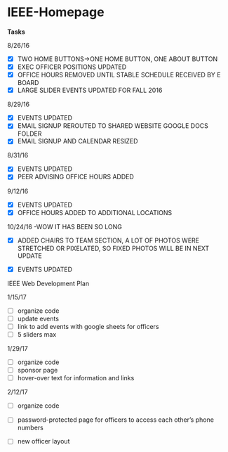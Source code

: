 # IEEE-Homepage

**Tasks**

8/26/16
* [X] TWO HOME BUTTONS->ONE HOME BUTTON, ONE ABOUT BUTTON
* [X] EXEC OFFICER POSITIONS UPDATED
* [X] OFFICE HOURS REMOVED UNTIL STABLE SCHEDULE RECEIVED BY E BOARD
* [X] LARGE SLIDER EVENTS UPDATED FOR FALL 2016

8/29/16
* [X] EVENTS UPDATED
* [X] EMAIL SIGNUP REROUTED TO SHARED WEBSITE GOOGLE DOCS FOLDER
* [X] EMAIL SIGNUP AND CALENDAR RESIZED 

8/31/16
* [X] EVENTS UPDATED
* [X] PEER ADVISING OFFICE HOURS ADDED

9/12/16
* [X] EVENTS UPDATED
* [X] OFFICE HOURS ADDED TO ADDITIONAL LOCATIONS

10/24/16
-WOW IT HAS BEEN SO LONG
* [X] ADDED CHAIRS TO TEAM SECTION, A LOT OF PHOTOS WERE STRETCHED OR PIXELATED, SO FIXED PHOTOS WILL BE IN NEXT UPDATE
* [X] EVENTS UPDATED


IEEE Web Development Plan

1/15/17
* [ ] organize code
* [ ] update events
* [ ] link to add events with google sheets for officers 
* [ ] 5 sliders max

1/29/17
* [ ] organize code
* [ ] sponsor page
* [ ] hover-over text for information and links

2/12/17
* [ ] organize code
* [ ] password-protected page for officers to access each other’s phone numbers
* [ ] new officer layout

